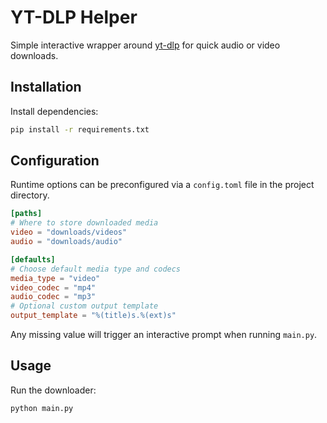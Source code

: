 # YT-DLP Helper

Simple interactive wrapper around [yt-dlp](https://github.com/yt-dlp/yt-dlp) for quick audio or video downloads.

## Installation

Install dependencies:

```bash
pip install -r requirements.txt
```

## Configuration

Runtime options can be preconfigured via a `config.toml` file in the project directory.

```toml
[paths]
# Where to store downloaded media
video = "downloads/videos"
audio = "downloads/audio"

[defaults]
# Choose default media type and codecs
media_type = "video"
video_codec = "mp4"
audio_codec = "mp3"
# Optional custom output template
output_template = "%(title)s.%(ext)s"
```

Any missing value will trigger an interactive prompt when running `main.py`.

## Usage

Run the downloader:

```bash
python main.py
```
